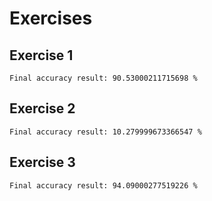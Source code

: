 # Exercises
## Exercise 1
```
Final accuracy result: 90.53000211715698 %
```

## Exercise 2
```
Final accuracy result: 10.279999673366547 %
```

## Exercise 3
```
Final accuracy result: 94.09000277519226 %
```
